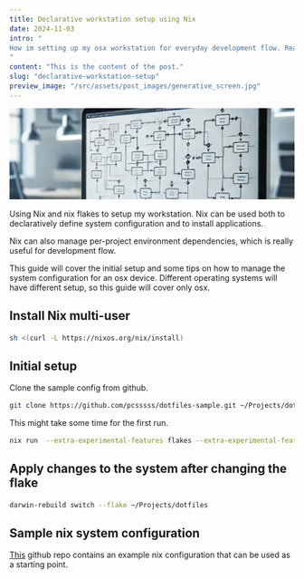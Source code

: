 ```yaml
---
title: Declarative workstation setup using Nix
date: 2024-11-03
intro: "
How im setting up my osx workstation for everyday development flow. Really usefull for setting up a new device from a scratch and keeping the system configuration versioned.
"
content: "This is the content of the post."
slug: "declarative-workstation-setup"
preview_image: "/src/assets/post_images/generative_screen.jpg"
---
```


![Desktop image](../../assets/post_images/generative_screen.jpg)

Using Nix and nix flakes to setup my workstation. Nix can be used both to
declaratively define system configuration and to install applications.

Nix can also manage per-project environment dependencies, which is really useful for
development flow.

This guide will cover the initial setup and some tips on how to manage the system configuration for an osx device. Different operating systems will have different setup, so this guide will cover only osx.

## Install Nix multi-user

```bash
sh <(curl -L https://nixos.org/nix/install)
```

## Initial setup

Clone the sample config from github.

```bash
git clone https://github.com/pcsssss/dotfiles-sample.git ~/Projects/dotfiles
```

This might take some time for the first run.

```bash
nix run  --extra-experimental-features flakes --extra-experimental-features nix-command nix-darwin -- switch --flake ~/Projects/dotfiles
```

## Apply changes to the system after changing the flake

```bash
darwin-rebuild switch --flake ~/Projects/dotfiles
```

## Sample nix system configuration

[This](https://github.com/pcsssss/dotfiles-sample) github repo contains an example nix configuration that can be used as a starting point.

